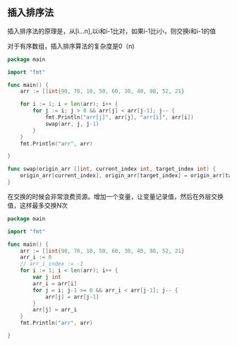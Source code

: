 ## 插入排序法

插入排序法的原理是，从[i...n],以i和i-1比对，如果i-1比i小，则交换i和i-1的值

对于有序数组，插入排序算法的复杂度是0（n)

``` go
package main

import "fmt"

func main() {
	arr := []int{90, 70, 10, 50, 60, 30, 40, 98, 52, 21}

	for i := 1; i < len(arr); i++ {
		for j := i; j > 0 && arr[j] < arr[j-1]; j-- {
			fmt.Println("arr[j]", arr[j], "arr[i]", arr[i])
			swap(arr, j, j-1)
		}
	}
	fmt.Println("arr", arr)

}

func swap(origin_arr []int, current_index int, target_index int) {
	origin_arr[current_index], origin_arr[target_index] = origin_arr[target_index], origin_arr[current_index]
}
```

在交换的时候会非常浪费资源。增加一个变量，让变量记录值，然后在外层交换值，这样最多交换N次

```go
package main

import "fmt"

func main() {
	arr := []int{90, 70, 10, 50, 60, 30, 40, 98, 52, 21}
	arr_i := 0
	// arr_i_index := -1
	for i := 1; i < len(arr); i++ {
		var j int
		arr_i = arr[i]
		for j = i; j-1 >= 0 && arr_i < arr[j-1]; j-- {
			arr[j] = arr[j-1]
		}
		arr[j] = arr_i
	}
	fmt.Println("arr", arr)

}
```